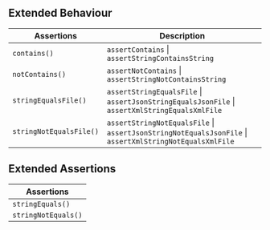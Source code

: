 ## Extended Behaviour
| Assertions              | Description |
| ----------------------- | ----------- |
| `contains()`            | `assertContains` \| `assertStringContainsString` |
| `notContains()`         | `assertNotContains` \| `assertStringNotContainsString` |
| `stringEqualsFile()`    | `assertStringEqualsFile` \| `assertJsonStringEqualsJsonFile` \| `assertXmlStringEqualsXmlFile` |
| `stringNotEqualsFile()` | `assertStringNotEqualsFile` \| `assertJsonStringNotEqualsJsonFile` \| `assertXmlStringNotEqualsXmlFile` |

## Extended Assertions 
| Assertions              |
| ----------------------- | 
| `stringEquals()`        | 
| `stringNotEquals()`     | 
